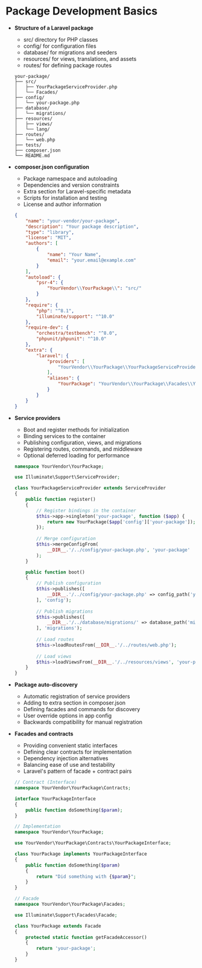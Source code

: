 # Package Development Basics

- **Structure of a Laravel package**
  - src/ directory for PHP classes
  - config/ for configuration files
  - database/ for migrations and seeders
  - resources/ for views, translations, and assets
  - routes/ for defining package routes
  
  ```
  your-package/
  ├── src/
  │   ├── YourPackageServiceProvider.php
  │   └── Facades/
  ├── config/
  │   └── your-package.php
  ├── database/
  │   └── migrations/
  ├── resources/
  │   ├── views/
  │   └── lang/
  ├── routes/
  │   └── web.php
  ├── tests/
  ├── composer.json
  └── README.md
  ```

- **composer.json configuration**
  - Package namespace and autoloading
  - Dependencies and version constraints
  - Extra section for Laravel-specific metadata
  - Scripts for installation and testing
  - License and author information
  
  ```json
  {
      "name": "your-vendor/your-package",
      "description": "Your package description",
      "type": "library",
      "license": "MIT",
      "authors": [
          {
              "name": "Your Name",
              "email": "your.email@example.com"
          }
      ],
      "autoload": {
          "psr-4": {
              "YourVendor\\YourPackage\\": "src/"
          }
      },
      "require": {
          "php": "^8.1",
          "illuminate/support": "^10.0"
      },
      "require-dev": {
          "orchestra/testbench": "^8.0",
          "phpunit/phpunit": "^10.0"
      },
      "extra": {
          "laravel": {
              "providers": [
                  "YourVendor\\YourPackage\\YourPackageServiceProvider"
              ],
              "aliases": {
                  "YourPackage": "YourVendor\\YourPackage\\Facades\\YourPackage"
              }
          }
      }
  }
  ```

- **Service providers**
  - Boot and register methods for initialization
  - Binding services to the container
  - Publishing configuration, views, and migrations
  - Registering routes, commands, and middleware
  - Optional deferred loading for performance
  
  ```php
  namespace YourVendor\YourPackage;

  use Illuminate\Support\ServiceProvider;

  class YourPackageServiceProvider extends ServiceProvider
  {
      public function register()
      {
          // Register bindings in the container
          $this->app->singleton('your-package', function ($app) {
              return new YourPackage($app['config']['your-package']);
          });
          
          // Merge configuration
          $this->mergeConfigFrom(
              __DIR__.'/../config/your-package.php', 'your-package'
          );
      }

      public function boot()
      {
          // Publish configuration
          $this->publishes([
              __DIR__.'/../config/your-package.php' => config_path('your-package.php'),
          ], 'config');
          
          // Publish migrations
          $this->publishes([
              __DIR__.'/../database/migrations/' => database_path('migrations'),
          ], 'migrations');
          
          // Load routes
          $this->loadRoutesFrom(__DIR__.'/../routes/web.php');
          
          // Load views
          $this->loadViewsFrom(__DIR__.'/../resources/views', 'your-package');
      }
  }
  ```

- **Package auto-discovery**
  - Automatic registration of service providers
  - Adding to extra section in composer.json
  - Defining facades and commands for discovery
  - User override options in app config
  - Backwards compatibility for manual registration

- **Facades and contracts**
  - Providing convenient static interfaces
  - Defining clear contracts for implementation
  - Dependency injection alternatives
  - Balancing ease of use and testability
  - Laravel's pattern of facade + contract pairs
  
  ```php
  // Contract (Interface)
  namespace YourVendor\YourPackage\Contracts;

  interface YourPackageInterface
  {
      public function doSomething($param);
  }

  // Implementation
  namespace YourVendor\YourPackage;

  use YourVendor\YourPackage\Contracts\YourPackageInterface;

  class YourPackage implements YourPackageInterface
  {
      public function doSomething($param)
      {
          return "Did something with {$param}";
      }
  }

  // Facade
  namespace YourVendor\YourPackage\Facades;

  use Illuminate\Support\Facades\Facade;

  class YourPackage extends Facade
  {
      protected static function getFacadeAccessor()
      {
          return 'your-package';
      }
  }
  ```